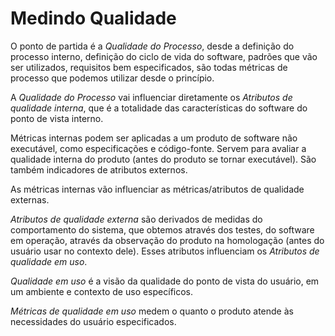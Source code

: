 # Medindo Qualidade

O ponto de partida é a *Qualidade do Processo*, desde a definição do processo interno, definição  do ciclo de vida do software, padrões que vão ser utilizados, requisitos bem especificados, são todas métricas de processo que podemos utilizar desde o princípio.

A *Qualidade do Processo* vai influenciar diretamente os *Atributos de qualidade interna*, que é a totalidade das características do software do ponto de vista interno.

Métricas internas podem ser aplicadas a um produto de software não executável, como especificações e código-fonte. Servem para avaliar a qualidade interna do produto (antes do produto se tornar executável). São também indicadores de atributos externos.

As métricas internas vão influenciar as métricas/atributos de qualidade externas.

*Atributos de qualidade externa* são derivados de medidas do comportamento do sistema, que obtemos através dos testes, do software em operação, através da observação do produto na homologação (antes do usuário usar no contexto dele). Esses atributos influenciam os *Atributos de qualidade em uso*.

*Qualidade em uso* é a visão da qualidade do ponto de vista do usuário, em um ambiente e contexto de uso específicos.

*Métricas de qualidade em uso* medem o quanto o produto atende às necessidades do usuário especificados.